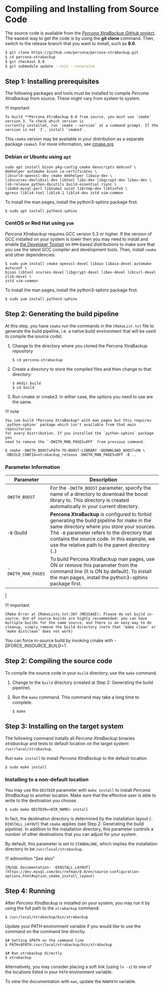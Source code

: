 # Compiling and Installing from Source Code

The source code is available from the [*Percona XtraBackup GitHub* project](https://github.com/percona/percona-xtrabackup). The easiest way to get the
code is by using the **git clone** command. Then, switch to the release
branch that you want to install, such as **8.0**.

``` bash
$ git clone https://github.com/percona/percona-xtrabackup.git
$ cd percona-xtrabackup
$ git checkout 8.0
$ git submodule update --init --recursive
```

## Step 1: Installing prerequisites

The following packages and tools must be installed to compile *Percona XtraBackup* from source.
These might vary from system to system.

!!! important
 
    To build **Percona XtraBackup 8.0 from source, you must use `cmake` 
    version 3. To check which version is 
    currently installed, run `cmake --version` at a command prompt. If the 
    version is not `3`, install `cmake3`.


This `cmake` version may be available 
in your distribution as a separate package `cmake3`. For more information, see [cmake.org](https://cmake.org/)

### Debian or Ubuntu using `apt`

```
sudo apt install bison pkg-config cmake devscripts debconf \
debhelper automake bison ca-certificates \
libcurl4-openssl-dev cmake debhelper libaio-dev \
libncurses-devlibssl-dev libtool libz-dev libgcrypt-dev libev-dev \
lsb-release python-docutils build-essential rsync \
libdbd-mysql-perl libnuma1 socat librtmp-dev libtinfo5 \
qpress liblz4-tool liblz4-1 liblz4-dev zstd vim-common
```

To install the man pages, install the python3-sphinx package first:

```
$ sudo apt install python3-sphinx
```

### CentOS or Red Hat using `yum`

*Percona Xtrabackup* requires GCC version 5.3 or higher. If the
version of GCC installed on your system is lower then you may need to
install and enable [the Developer Toolset](https://developers.redhat.com/products/developertoolset/overview) on
`RPM`-based distributions to make sure that you use the latest GCC
compiler and development tools.  Then, install `cmake` and other
dependencies:

```
$ sudo yum install cmake openssl-devel libaio libaio-devel automake autoconf \
bison libtool ncurses-devel libgcrypt-devel libev-devel libcurl-devel zlib-devel \
zstd vim-common
```

To install the man pages, install the python3-sphinx package first:

```
$ sudo yum install python3-sphinx
```

## Step 2: Generating the build pipeline

At this step, you have `cmake` run the commands in the `CMakeList.txt`
file to generate the build pipeline, i.e. a native build environment that will
be used to compile the source code).


1. Change to the directory where you cloned the Percona XtraBackup repository

    ```
    $ cd percona-xtrabackup
    ```

2. Create a directory to store the compiled files and then change to that directory:

    ```
    $ mkdir build
    $ cd build
    ```

3. Run cmake or cmake3. In either case, the options you need to use are the
same.

!!! note
 
    You can build *Percona XtraBackup* with man pages but this requires
    `python-sphinx` package which isn’t available from that main repositories
    for every distribution. If you installed the `python-sphinx` package you
    need to remove the `-DWITH_MAN_PAGES=OFF` from previous command.

```
$ cmake -DWITH_BOOST=PATH-TO-BOOST-LIBRARY -DDOWNLOAD_BOOST=ON \
-DBUILD_CONFIG=xtrabackup_release -DWITH_MAN_PAGES=OFF -B ..
```

### Parameter Information

| **Parameter**      | **Description**                                                                                                                                                                                                                                                                            |
|--------------------|--------------------------------------------------------------------------------------------------------------------------------------------------------------------------------------------------------------------------------------------------------------------------------------------|
| `DWITH_BOOST`      | For the `-DWITH_BOOST` parameter, specify the name of a directory to download the boost library to. This directory is created automatically in your current directory.                                                                                                                     |
| `-B` (build        | **Percona XtraBackup** is configured to forbid generating the build pipeline for make in the same directory where you store your sources. The `-B` parameter refers to the directory that contains the source code. In this example, we use the relative path to the parent directory (..) |
| `-DWITH_MAN_PAGES` | To build Percona XtraBackup man pages, use ON or remove this parameter from the command line (it is ON by default). To install the man pages, install the python3-sphinx package first.   |
|

!!! important
 
    CMake Error at CMakeLists.txt:367 (MESSAGE): Please do not build in-source. Out-of source builds are highly recommended: you can have multiple builds for the same source, and there is an easy way to do cleanup, simply remove the build directory (note that ‘make clean’ or ‘make distclean’ does not work)

You can force in-source build by invoking cmake with -DFORCE_INSOURCE_BUILD=1

## Step 2: Compiling the source code

To compile the source code in your `build` directory, use the `make` command.


1. Change to the `build` directory (created at Step 2: Generating the build pipeline).

2. Run the `make` command. This command may take a long time to complete.

    ```
    $ make
    ```

## Step 3: Installing on the target system

The following command installs all *Percona XtraBackup* binaries *xtrabackup*
and tests to default location on the target system: `/usr/local/xtrabackup`.

Run `make install` to install *Percona XtraBackup* to the default location.

```
$ sudo make install
```

### Installing to a non-default location

You may use the `DESTDIR` parameter with `make install` to install *Percona
XtraBackup* to another location. Make sure that the effective user is able to
write to the destination you choose.

```
$ sudo make DESTDIR=<DIR_NAME> install
```

In fact, the destination directory is determined by the installation layout
(`-DINSTALL_LAYOUT`) that `cmake` applies (see
Step 2: Generating the build pipeline). In addition to
the installation directory, this parameter controls a number of other
destinations that you can adjust for your system.

By default, this parameter is set to `STANDALONE`, which implies the
installation directory to be `/usr/local/xtrabackup`.

!!! admonition "See also"
 
    [MySQL Documentation: -DINSTALL_LAYOUT](https://dev.mysql.com/doc/refman/8.0/en/source-configuration-options.html#option_cmake_install_layout)

## Step 4: Running

After *Percona XtraBackup* is installed on your system, you may run it by using
the full path to the `xtrabackup` command:

```
$ /usr/local/xtrabackup/bin/xtrabackup
```

Update your PATH environment variable if you would like to use the command on
the command line directly.

```
$# Setting $PATH on the command line
$ PATH=$PATH:/usr/local/xtrabackup/bin/xtrabackup

$# Run xtrabackup directly
$ xtrabackup
```

Alternatively, you may consider placing a soft link (using `ln -s`) to one of
the locations listed in your `PATH` environment variable.

To view the documentation with `man`, update the `MANPATH` variable.
